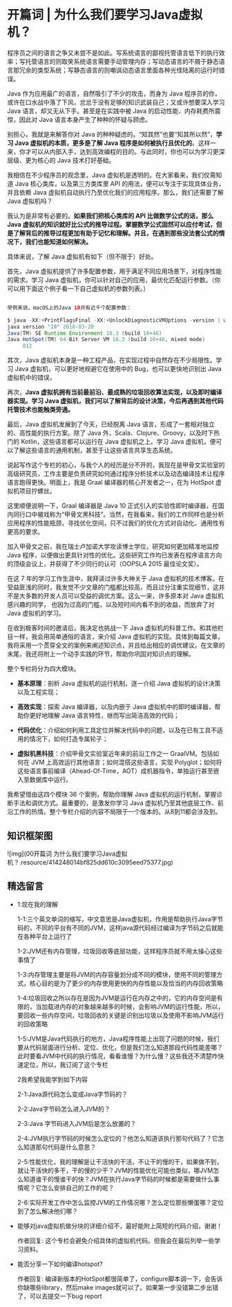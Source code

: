 # 开篇词 | 为什么我们要学习Java虚拟机？

程序员之间的语言之争又未尝不是如此。写系统语言的鄙视托管语言低下的执行效率；写托管语言的则取笑系统语言需要手动管理内存；写动态语言的不屑于静态语言那冗余的类型系统；写静态语言的则嘲讽动态语言里面各种光怪陆离的运行时错误。

Java 作为应用最广的语言，自然吸引了不少的攻击，而身为 Java 程序员的你，或许在口水战中落了下风，忿忿于没有足够的知识武装自己；又或许想要深入学习 Java 语言，却又无从下手。甚至是在实践中被 Java 的启动性能、内存耗费所震惊，因此对 Java 语言本身产生了种种的怀疑与顾虑。

别担心，我就是来解答你对 Java 的种种疑虑的。“知其然”也要“知其所以然”，**学习 Java 虚拟机的本质，更多是了解 Java 程序是如何被执行且优化的**。这样一来，你才可以从内部入手，达到高效编程的目的。与此同时，你也可以为学习更深层级、更为核心的 Java 技术打好基础。

我相信在不少程序员的观念里，Java 虚拟机是透明的。在大家看来，我们仅需知道 Java 核心类库，以及第三方类库里 API 的用法，便可以专注于实现具体业务，并且依赖 Java 虚拟机自动执行乃至优化我们的应用程序。那么，我们还需要了解 Java 虚拟机吗？

我认为是非常有必要的。**如果我们把核心类库的 API 比做数学公式的话，那么 Java 虚拟机的知识就好比公式的推导过程。掌握数学公式固然可以应付考试，但是了解背后的推导过程更加有助于记忆和理解。并且，在遇到那些没法套公式的情况下，我们也能知道如何解决。**

具体来说，了解 Java 虚拟机有如下（但不限于）好处。

首先，Java 虚拟机提供了许多配置参数，用于满足不同应用场景下，对程序性能的需求。学习 Java 虚拟机，你可以针对自己的应用，最优化匹配运行参数。（你可以用下面这个例子看一下自己虚拟机的参数列表。）

```java

举例来说，macOS上的Java 10共有近千个配置参数：

$ java -XX:+PrintFlagsFinal -XX:+UnlockDiagnosticVMOptions -version | wc -l
java version "10" 2018-03-20
Java(TM) SE Runtime Environment 18.3 (build 10+46)
Java HotSpot(TM) 64-Bit Server VM 18.3 (build 10+46, mixed mode)
     812
```

其次，Java 虚拟机本身是一种工程产品，在实现过程中自然存在不少局限性。学习 Java 虚拟机，可以更好地规避它在使用中的 Bug，也可以更快地识别出 Java 虚拟机中的错误，

再次，**Java 虚拟机拥有当前最前沿、最成熟的垃圾回收算法实现，以及即时编译器实现。学习 Java 虚拟机，我们可以了解背后的设计决策，今后再遇到其他代码托管技术也能触类旁通。**

最后，Java 虚拟机发展到了今天，已经脱离 Java 语言，形成了一套相对独立的、高性能的执行方案。除了 Java 外，Scala、Clojure、Groovy，以及时下热门的 Kotlin，这些语言都可以运行在 Java 虚拟机之上。学习 Java 虚拟机，便可以了解这些语言的通用机制，甚至于让这些语言共享生态系统。

说起写作这个专栏的初心，与我个人的经历是分不开的，我现在是甲骨文实验室的高级研究员，工作主要是负责研究如何通过程序分析技术以及动态编译技术让程序语言跑得更快。明面上，我是 Graal 编译器的核心开发者之一，在为 HotSpot 虚拟机项目拧螺丝。

这里顺便说明一下，Graal 编译器是 Java 10 正式引入的实验性即时编译器，在国内同行口中被戏称为“甲骨文黑科技”。当然，在我看来，我们的工作同样也是分析应用程序的性能瓶颈，寻找优化空间，只不过我们的优化方式对自动化、通用性有更高的要求。

加入甲骨文之前，我在瑞士卢加诺大学攻读博士学位，研究如何更加精准地监控 Java 程序，以便做出更具针对性的优化。这些研究工作均已发表在程序语言方向的顶级会议上，并获得了不少同行的认可（OOPSLA 2015 最佳论文奖）。

在这 7 年的学习工作生涯中，我拜读过许多大神关于 Java 虚拟机的技术博客。在受益匪浅的同时，我发觉不少文章的门槛都比较高，而且过分注重实现细节，这并不是大多数的开发人员可以受益的调优方案。这么一来，许多原本对 Java 虚拟机感兴趣的同学， 也因为过高的门槛，以及短时间内看不到的收益，而放弃了对 Java 虚拟机的学习。

在收到极客时间的邀请后，我决定也挑战一下 Java 虚拟机的科普工作。和其他栏目一样，我会用简单通俗的语言，来介绍 Java 虚拟机的实现。具体到每篇文章，我将采用一个贯穿全文的案例来阐述知识点，并且给出相应的调优建议。在文章的末尾，我还将附上一个动手实践的环节，帮助你巩固对知识点的理解。

整个专栏将分为四大模块。

- **基本原理**：剖析 Java 虚拟机的运行机制，逐一介绍 Java 虚拟机的设计决策以及工程实现；

- **高效实现**：探索 Java 编译器，以及内嵌于 Java 虚拟机中的即时编译器，帮助你更好地理解 Java 语言特性，继而写出简洁高效的代码；

- **代码优化**：介绍如何利用工具定位并解决代码中的问题，以及在已有工具不适用的情况下，如何打造专属轮子；

- **虚拟机黑科技**：介绍甲骨文实验室近年来的前沿工作之一 GraalVM。包括如何在 JVM 上高效运行其他语言；如何混搭这些语言，实现 Polyglot；如何将这些语言事前编译（Ahead-Of-Time，AOT）成机器指令，单独运行甚至嵌入至数据库中运行。

我希望借由这四个模块 36 个案例，帮助你理解 Java 虚拟机的运行机制，掌握诊断手法和调优方式。最重要的，是激发你学习 Java 虚拟机乃至其他底层工作、前沿工作的热情。整个专栏介绍的内容不局限于一个版本的。从8到11都会涉及到。

## 知识框架图

![img](00开篇词  为什么我们要学习Java虚拟机？.resource/414248014bf825dd610c3095eed75377.jpg)

## 精选留言

- 1:现在我的理解 

  1-1:三个英文单词的缩写，中文意思是Java虚拟机，作用是帮助执行Java字节码的，不同的平台有不同的JVM，这样java源代码经过编译为字节码之后就能在各种平台上运行了 

  1-2:JVM还有内存管理，垃圾回收等底层功能，这样程序员就不用太操心这些事情了

  1-3:内存管理主要是将JVM的内存容量划分成不同的模块，使用不同的管理方式，核心目的是为了更少的内存使用更快的内存性能以及恰当的内存回收策略 

  1-4:垃圾回收之所以存在是因为JVM是运行在内存之中的，它的内存空间是有限的，当加载进内存的对象越来越多的时候，会影响JVM的运行性能，所以，要回收一些内存空间，垃圾回收的关键是识别出垃圾以及使用不影响JVM运行的回收策略 

  1-5:JVM是Java代码执行的地方，Java程序性能上出现了问题的时候，我们要从代码层面进行分析、定位、优化，但是我们怎么知道那段代码性能差哪？此时要看JVM中代码的执行情况，看看谁慢？为什么慢？这些我还不清楚咋快速定位，所以，我订阅了这个专栏 

  2我希望我能学到如下内容 

  2-1:Java源代码怎么变成Java字节码的？ 

  2-2:Java字节码怎么进入JVM的？ 

  2-3:Java 字节码进入JVM后是怎么放置的？ 

  2-4:JVM执行字节码的时候怎么定位的？他怎么知道该执行那句代码了？它怎么知道那句代码是什么意思？ 

  2-5:性能优化，我的理解是让干活快的干活，不让干的慢的干，如果做不到，就让干活快的多干，干的慢的少干？JVM的性能优化可能也类似，哪JVM怎么知道谁干的慢谁干的快？JVM在执行Java字节码的时候都是需要做什么事情呢？它怎么安排自己的工作的呢？ 

  2-6:实际开发工作中怎么监控JVM的工作情况哪？怎么定位那些懒蛋哪？定位到了怎么解决他们哪？

- 能够对java虚拟机做分块的详细介绍不，最好能附上简短的代码介绍，谢谢！

  作者回复: 这个专栏会避免介绍具体的虚拟机代码。但我会在最后列举一些学习资料。

- 能否分享一下如何编译hotspot?

  作者回复: 编译新版本的HotSpot都很简单了，configure脚本调一下，会告诉你缺哪些library，然后make images就可以了。如果第一步没错第二步出错了，可以去提交一下bug report